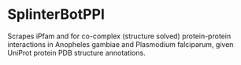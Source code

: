 # SplinterBotPPI
Scrapes iPfam and for co-complex (structure solved) protein-protein interactions in Anopheles gambiae and Plasmodium falciparum, given UniProt protein PDB structure annotations.
